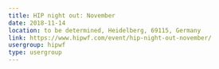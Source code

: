 ```yaml
---
title: HIP night out: November
date: 2018-11-14
location: to be determined, Heidelberg, 69115, Germany
link: https://www.hipwf.com/event/hip-night-out-november/
usergroup: hipwf
type: usergroup
---
```


